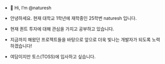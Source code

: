 - 👋 Hi, I’m @naturesh



- 안녕하세요. 현재 대학교 1학년에 재학중인 25학번 naturesh 입니다.
- 현재 퀀트 투자에 대해 관심을 가지고 공부하고 있습니다.

- 지금까지 해왔던 프로젝트들을 바탕으로 앞으로 더욱 빛나는 개발자가 되도록 노력하겠습니다!

- 여담이지만 토스(TOSS)에 입사하고 싶습니다.

<!---
naturesh/naturesh is a ✨ special ✨ repository because its `README.md` (this file) appears on your GitHub profile.
You can click the Preview link to take a look at your changes.
--->
